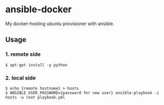 # ansible-docker

My docker-hosting ubuntu provisioner with ansible.

## Usage

### 1. remote side

```
$ apt-get install -y python 
```

### 2. local side

```
$ echo {remote hostname} > hosts
$ ANSIBLE_USER_PASSWORD={password for new user} ansible-playbook -i hosts -u root playbook.yml
```
